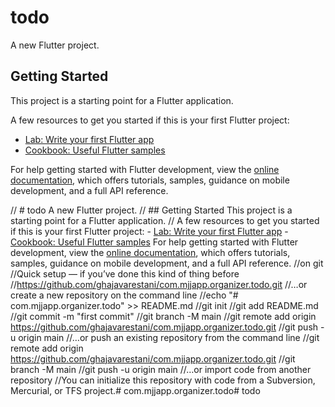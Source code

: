 # todo

A new Flutter project.

## Getting Started

This project is a starting point for a Flutter application.

A few resources to get you started if this is your first Flutter project:

- [Lab: Write your first Flutter app](https://docs.flutter.dev/get-started/codelab)
- [Cookbook: Useful Flutter samples](https://docs.flutter.dev/cookbook)

For help getting started with Flutter development, view the
[online documentation](https://docs.flutter.dev/), which offers tutorials,
samples, guidance on mobile development, and a full API reference.

// # todo A new Flutter project. 
// ## Getting Started This project is a starting point for a Flutter application. 
// A few resources to get you started if this is your first Flutter project: - [Lab: Write your first Flutter app](https://docs.flutter.dev/get-started/codelab) - [Cookbook: Useful Flutter samples](https://docs.flutter.dev/cookbook) For help getting started with Flutter development, view the [online documentation](https://docs.flutter.dev/), which offers tutorials, samples, guidance on mobile development, and a full API reference. //on git //Quick setup — if you’ve done this kind of thing before //https://github.com/ghajavarestani/com.mjjapp.organizer.todo.git //…or create a new repository on the command line //echo "# com.mjjapp.organizer.todo" >> README.md //git init //git add README.md //git commit -m "first commit" //git branch -M main //git remote add origin https://github.com/ghajavarestani/com.mjjapp.organizer.todo.git //git push -u origin main //…or push an existing repository from the command line //git remote add origin https://github.com/ghajavarestani/com.mjjapp.organizer.todo.git //git branch -M main //git push -u origin main //…or import code from another repository //You can initialize this repository with code from a Subversion, Mercurial, or TFS project.# com.mjjapp.organizer.todo#   t o d o  
 